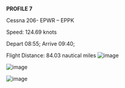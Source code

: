 **PROFILE 7**

Cessna 206- EPWR – EPPK 

Speed: 124.69 knots

Depart 08:55; Arrive 09:40; 

Flight Distance: 84.03 nautical miles
![image](https://github.com/user-attachments/assets/55edd119-7572-4899-81c8-7f3cfb672f23)

![image](https://github.com/user-attachments/assets/4bec94c9-c60c-4f02-9437-388502a4abf4)

![image](https://github.com/user-attachments/assets/0c98567b-6933-4d09-92c8-0d2faaf605dc)
